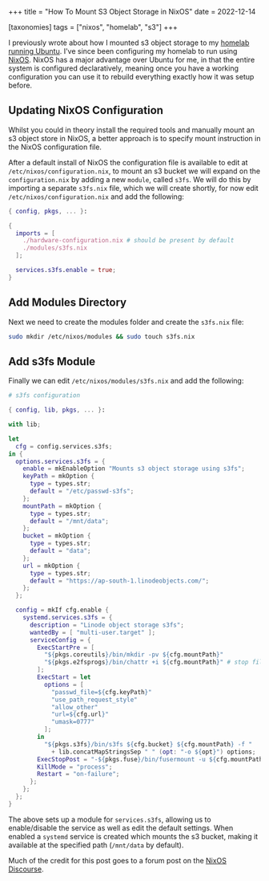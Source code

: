 
+++
title = "How To Mount S3 Object Storage in NixOS"
date = 2022-12-14

[taxonomies]
tags = ["nixos", "homelab", "s3"]
+++

I previously wrote about how I mounted s3 object storage to my [homelab running Ubuntu](/s3-object-storage.md). I've since been configuring my homelab to run using [NixOS](https://nixos.org/). NixOS has a major advantage over Ubuntu for me, in that the entire system is configured declaratively, meaning once you have a working configuration you can use it to rebuild everything exactly how it was setup before.

<!-- more -->

## Updating NixOS Configuration

Whilst you could in theory install the required tools and manually mount an s3 object store in NixOS, a better approach is to specify mount instruction in the NixOS configuration file.

After a default install of NixOS the configuration file is available to edit at `/etc/nixos/configuration.nix`, to mount an s3 bucket we will expand on the `configuration.nix` by adding a new `module`, called `s3fs`. We will do this by importing a separate `s3fs.nix` file, which we will create shortly, for now edit `/etc/nixos/configuration.nix` and add the following:

```nix
{ config, pkgs, ... }:

{
  imports = [
    ./hardware-configuration.nix # should be present by default
    ./modules/s3fs.nix
  ];

  services.s3fs.enable = true;
}
```

## Add Modules Directory

Next we need to create the modules folder and create the `s3fs.nix` file:

```bash
sudo mkdir /etc/nixos/modules && sudo touch s3fs.nix
```
## Add s3fs Module

Finally we can edit `/etc/nixos/modules/s3fs.nix` and add the following:

```nix
# s3fs configuration

{ config, lib, pkgs, ... }:

with lib;

let
  cfg = config.services.s3fs;
in {
  options.services.s3fs = {
    enable = mkEnableOption "Mounts s3 object storage using s3fs";
    keyPath = mkOption {
      type = types.str;
      default = "/etc/passwd-s3fs";
    };
    mountPath = mkOption {
      type = types.str;
      default = "/mnt/data";
    };
    bucket = mkOption {
      type = types.str;
      default = "data";
    };
    url = mkOption {
      type = types.str;
      default = "https://ap-south-1.linodeobjects.com/";
    };
  };

  config = mkIf cfg.enable {
    systemd.services.s3fs = {
      description = "Linode object storage s3fs";
      wantedBy = [ "multi-user.target" ];
      serviceConfig = {
        ExecStartPre = [
          "${pkgs.coreutils}/bin/mkdir -pv ${cfg.mountPath}"
          "${pkgs.e2fsprogs}/bin/chattr +i ${cfg.mountPath}" # stop files being written to unmounted dir
        ];
        ExecStart = let
          options = [
            "passwd_file=${cfg.keyPath}"
            "use_path_request_style"
            "allow_other"
            "url=${cfg.url}"
            "umask=0777"
          ];
        in
          "${pkgs.s3fs}/bin/s3fs ${cfg.bucket} ${cfg.mountPath} -f "
            + lib.concatMapStringsSep " " (opt: "-o ${opt}") options;
        ExecStopPost = "-${pkgs.fuse}/bin/fusermount -u ${cfg.mountPath}";
        KillMode = "process";
        Restart = "on-failure";
      };
    };
  };
}
```
The above sets up a module for `services.s3fs`, allowing us to enable/disable the service as well as edit the default settings. When enabled a `systemd` service is created which mounts the s3 bucket, making it available at the specified path (`/mnt/data` by default).

Much of the credit for this post goes to a forum post on the [NixOS Discourse](https://discourse.nixos.org/t/how-to-setup-s3fs-mount/6283).
